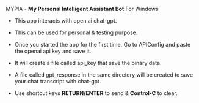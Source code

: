 MYPIA - **My Personal Intelligent Assistant Bot** For Windows

* This app interacts with open ai chat-gpt.

* This can be used for personal & testing purpose.

* Once you started the app for the first time, Go to APIConfig and paste the openai api key and save it.

* It will create a file called api_key that save the binary data.

* A file called gpt_response in the same directory will be created to save your chat transcript with chat-gpt.

* Use shortcut keys **RETURN/ENTER** to send & **Control-C** to clear.

